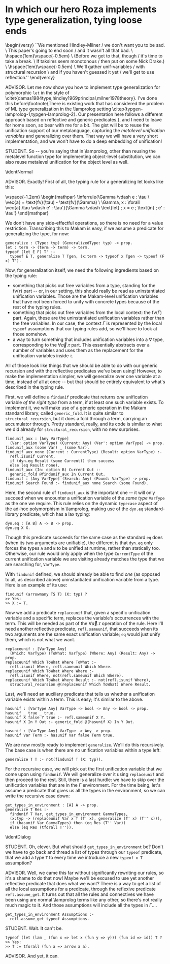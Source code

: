 # In which our hero Roza implements type generalization, tying loose ends

<!--
```makam
%use "08-miniml.md".
tests: testsuite. %testsuite tests.
```
-->

\begin{versy}
``We mentioned Hindley-Milner / we don't want you to be sad. \\
This paper's going to end soon / and it wasn't all that bad. \\
\hspace{1em}\vspace{-0.5em} \\
(Before we get to that, though / it's time to take a break. \\
If taksims seem monotonous / then put on some Nick Drake.) \\
\hspace{1em}\vspace{-0.5em} \\
We'll gather unif-variables / with structural recursion \\
and if you haven't guessed it yet / we'll get to use reflection.''
\end{versy}

ADVISOR. Let me now show you how to implement type generalization for polymorphic `let` in the style of \citet{damas1984type,hindley1969principal,milner1978theory}. I've done this before\footnote{There is existing work that has considered the problem of ML type generalization
in the \lamprolog setting \citep{typgen-lamprolog-1,typgen-lamprolog-2}. Our presentation here follows a different approach based on reflective and generic predicates.}, and I need to leave for home soon, so bear with me
for a bit. The gist will be to reuse the unification support of our metalanguage,
capturing the *metalevel unification variables* and generalizing over them. That way we will
have a very short implementation, and we won't have to do a deep embedding of unification!

STUDENT. So -- you're saying that in \lamprolog, other than reusing the metalevel function type
for implementing object-level substitution, we can also reuse metalevel unification for the
object level as well.

\identNormal

ADVISOR. Exactly! First of all, the typing rule for a generalizing let looks like this:

\vspace{-1.2em}
\begin{mathpar}
\inferrule{\Gamma \vdash e : \tau \\ \vec{a} = \text{fv}(\tau) - \text{fv}(\Gamma) \\ \Gamma, x : \forall \vec{a}.\tau \vdash e' : \tau'}{\Gamma \vdash \text{let} \; x = e \; \text{in} \; e' : \tau'}
\end{mathpar}

We don't have any side-effectful operations, so there is no need for a value
restriction. Transcribing this to Makam is easy, if we assume a predicate for
generalizing the type, for now:

```makam
generalize : (Type: typ) (GeneralizedType: typ) -> prop.
let : term -> (term -> term) -> term.
typeof (let E F) T' :-
  typeof E T, generalize T Tgen, (x:term -> typeof x Tgen -> typeof (F x) T').
```

Now, for generalization itself, we need the following ingredients based on the typing rule:

- something that picks out free variables from a type, standing for the $\text{fv}(\tau)$ part -- or, in our setting, this should really be read as uninstantiated unification variables. Those are the Makam-level unification variables that have not been forced to unify with concrete types because of the rest of the typing rules.
- something that picks out free variables from the local context: the $\text{fv}(\Gamma)$ part. Again, these are the uninstantiated unification variables rather than the free variables. In our case, the context $\Gamma$ is represented by the local `typeof` assumptions that our typing rules add, so we'll have to look at those somehow.
- a way to turn something that includes unification variables into a $\forall$ type, corresponding to the $\forall \vec{a}.\tau$ part. This essentially abstracts over a number of variables and uses them as the replacement for the unification variables inside $\tau$.

All of those look like things that we should be able to do with our generic recursion and with the
reflective predicates we've been using! However, to make the implementation simpler, we will
generalize over one variable at a time, instead of all at once -- but that should be entirely
equivalent to what's described in the typing rule.

First, we will define a `findunif` predicate that returns *one* unification variable *of the right
type* from a term, if at least one such variable exists. To implement it, we will make use of a
generic operation in the Makam standard library, called `generic_fold`. It is quite similar to
`structural_recursion`, but it does a fold through a term, carrying an accumulator through. Pretty
standard, really, and its code is similar to what we did already for `structural_recursion`, with no
new surprises.

<!--
```makam
generic_fold : [A'] forall A (B -> A -> B -> prop) -> B -> A' -> B -> prop.

generic_fold F Acc X Acc when refl.isconst X.

generic_fold F Acc (X : A -> B) Acc' <-
  (x:A -> (instantiate F F', F' Acc (X x) Acc')).

polyrec_foldl : forall A (B -> A -> B -> prop) -> B -> list dyn -> B -> prop.
polyrec_foldl P S nil S.
polyrec_foldl P S (cons (dyn HD) TL) S'' <-
  instantiate P P', 
  P' S HD S',
  polyrec_foldl P S' TL S''.

generic_fold F Acc X Acc' when refl.isbaseterm X <-
  refl.headargs X HD Args,
  polyrec_foldl F Acc Args Acc'.
```
-->

```makam
findunif_aux : [Any VarType]
  (Var: option VarType) (Current: Any) (Var': option VarType) -> prop.
findunif_aux (some Var) _ (some Var).
findunif_aux none (Current : CurrentType) (Result: option VarType) :-
  refl.isunif Current,
  if (dyn.eq Result (some Current)) then success
  else (eq Result none).
findunif_aux (In: option B) Current Out :-
  generic_fold @findunif_aux In Current Out.
findunif : [Any VarType] (Search: Any) (Found: VarType) -> prop.
findunif Search Found :- findunif_aux none Search (some Found).
```

Here, the second rule of `findunif_aux` is the important one -- it will only succeed when we
encounter a unification variable of the *same type* `VarType` as the one we require. This rule 
relies on the dynamic `typecase` aspect of the ad-hoc polymorphism in \lamprolog, making
use of the `dyn.eq` standard-library predicate, which has a lax typing:

```
dyn.eq : [A B] A -> B -> prop.
dyn.eq X X.
```

Though this predicate succeeds for the same case as the standard `eq` does (when its two arguments
are unifiable), the different is that `dyn.eq` only forces the types `A` and `B` to be unified at
runtime, rather than statically too. Otherwise, our rule would only apply when the type
`CurrentType` of the current unification variable we are visiting already matches the type that we
are searching for, `VarType`.

With `findunif` defined, we should already be able to find *one* (as opposed to all, as described above)
uninstantiated unification variable from a type. Here is an example of its use:

```
findunif (arrowmany TS T) (X: typ) ?
>> Yes:
>> X := T.
```

<!--
```makam
findunif (arrowmany TS T) (X: typ) ?
>> Yes:
>> X := T,
>> T := T,
>> TS := TS.
```
-->

Now we add a predicate `replaceunif` that, given a specific unification variable and a
specific term, replaces the variable's occurrences with the term. This will be needed as part of the
$\forall \vec{a}.\tau$ operation of the rule. Here I'll need another reflective predicate,
`refl.sameunif`, that succeeds when its two arguments are the same exact unification variable;
`eq` would just unify them, which is not what we want.

```makam
replaceunif : [VarType Any]
  (Which: VarType) (ToWhat: VarType) (Where: Any) (Result: Any) -> prop.
replaceunif Which ToWhat Where ToWhat :-
  refl.isunif Where, refl.sameunif Which Where.
replaceunif Which ToWhat Where Where :-
  refl.isunif Where, not(refl.sameunif Which Where).
replaceunif Which ToWhat Where Result :- not(refl.isunif Where),
  structural_recursion @(replaceunif Which ToWhat) Where Result.
```

Last, we'll need an auxiliary predicate that tells us whether a unification variable exists within a
term. This is easy; it's similar to the above.

```makam
hasunif : [VarType Any] VarType -> bool -> Any -> bool -> prop.
hasunif _ true _ true.
hasunif X false Y true :- refl.sameunif X Y.
hasunif X In Y Out :- generic_fold @(hasunif X) In Y Out.

hasunif : [VarType Any] VarType -> Any -> prop.
hasunif Var Term :- hasunif Var false Term true.
```

We are now mostly ready to implement `generalize`. We'll do this recursively. The base case is when there are no unification variables within a type left:

```makam
generalize T T :- not(findunif T (X: typ)).
```

For the recursive case, we will pick out the first unification variable that we come upon using
`findunif`. We will generalize over it using `replaceunif` and then proceed to the rest.  Still,
there is a last hurdle: we have to skip over the unification variables that are in the $\Gamma$
environment. For the time being, let's assume a predicate that gives us all the types in the
environment, so we can write the recursive case down:

```makam
get_types_in_environment : [A] A -> prop.
generalize T Res :-
  findunif T Var, get_types_in_environment GammaTypes,
  (x:typ -> (replaceunif Var x T (T' x), generalize (T' x) (T'' x))),
  if (hasunif Var GammaTypes) then (eq Res (T'' Var))
  else (eq Res (tforall T'')).
```

\identDialog

STUDENT. Oh, clever. But what should `get_types_in_environment` be? Don't we have to go
back and thread a list of types through our `typeof` predicate, that we add a type `T` to
every time we introduce a new `typeof x T` assumption?

ADVISOR. Well, we came this far without significantly rewriting our rules, so it's a shame to do
that now!  Maybe we'll be excused to use yet another reflective predicate that does what we want?
There is a way to get a list of all the local assumptions for a predicate, through the
reflexive predicate `refl.assume_get`. It turns out that all the rules and connectives we
have been using are normal \lamprolog terms like any other, so there's not really
much magic to it. And those assumptions will include all the types in $\Gamma$....

```makam
get_types_in_environment Assumptions :-
  refl.assume_get typeof Assumptions.
```

STUDENT. Wait. It can't be.
```makam
typeof (let (lam _ (fun x => let x (fun y => y))) (fun id => id)) T ?
>> Yes:
>> T := tforall (fun a => arrow a a).
```

ADVISOR. And yet, it can.

<!--
(Just checking the issue where we don't remove all unification variables in the context -- this
is a hack, if we need to do this we can show the above in two steps instead:)

```makam
(get_types_in_environment [] ->
  typeof (let (lam _ (fun x => let x (fun y => y)))
            (fun z => z)) T) ?
>> Yes:
>> T := tforall (fun a => arrow a (tforall (fun b => b))).
```
-->
